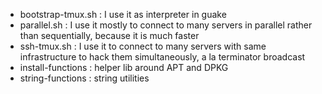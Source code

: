 * bootstrap-tmux.sh : I use it as interpreter in guake
* parallel.sh : I use it mostly to connect to many servers in parallel rather than sequentially, because it is much faster
* ssh-tmux.sh : I use it to connect to many servers with same infrastructure to hack them simultaneously, a la terminator broadcast
* install-functions : helper lib around APT and DPKG
* string-functions : string utilities